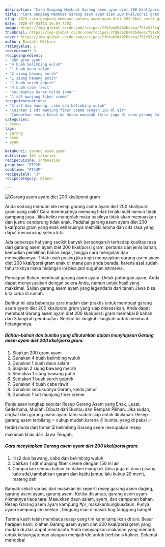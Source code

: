 ```yaml
---
description: "Cara Gampang Membuat Garang asem ayam diet 200 kkal/porsi gram yang Menggugah Selera"
title: "Cara Gampang Membuat Garang asem ayam diet 200 kkal/porsi gram yang Menggugah Selera"
slug: 4023-cara-gampang-membuat-garang-asem-ayam-diet-200-kkal-porsi-gram-yang-menggugah-selera
date: 2020-07-05T13:16:04.730Z
image: https://img-global.cpcdn.com/recipes/2fb8ab20482bdeea/751x532cq70/garang-asem-ayam-diet-200-kkalporsi-gram-foto-resep-utama.jpg
thumbnail: https://img-global.cpcdn.com/recipes/2fb8ab20482bdeea/751x532cq70/garang-asem-ayam-diet-200-kkalporsi-gram-foto-resep-utama.jpg
cover: https://img-global.cpcdn.com/recipes/2fb8ab20482bdeea/751x532cq70/garang-asem-ayam-diet-200-kkalporsi-gram-foto-resep-utama.jpg
author: Randall Wilkins
ratingvalue: 5
reviewcount: 8
recipeingredient:
- "200 gram ayam"
- "4 buah belimbing wuluh"
- "1 buah daun salam"
- "2 siung bawang merah"
- "1 siung bawang putih"
- "1 buah sereh geprek"
- "4 buah cabe rawit"
- "secukupnya Garam kaldu jamur"
- "1 sdt munjung fiber creme"
recipeinstructions:
- "Iris2 duo bawang, cabe dan belimbing wuluh"
- "Cairkan 1 sdt munjung fiber creme dengan 150 ml air"
- "Campurkan semua bahan ke dalam mangkuk (bisa juga di daun pisang kalo ada),tambahkan garam dan kaldu jamur, lalu kukus 20 menit, mateng deh"
categories:
- Resep
tags:
- garang
- asem
- ayam

katakunci: garang asem ayam 
nutrition: 105 calories
recipecuisine: Indonesian
preptime: "PT22M"
cooktime: "PT53M"
recipeyield: "3"
recipecategory: Dinner

---
```



![Garang asem ayam diet 200 kkal/porsi gram](https://img-global.cpcdn.com/recipes/2fb8ab20482bdeea/751x532cq70/garang-asem-ayam-diet-200-kkalporsi-gram-foto-resep-utama.jpg)

Anda sedang mencari ide resep garang asem ayam diet 200 kkal/porsi gram yang unik? Cara membuatnya memang tidak terlalu sulit namun tidak gampang juga. Jika keliru mengolah maka hasilnya tidak akan memuaskan dan justru cenderung tidak enak. Padahal garang asem ayam diet 200 kkal/porsi gram yang enak seharusnya memiliki aroma dan cita rasa yang dapat memancing selera kita.

Ada beberapa hal yang sedikit banyak berpengaruh terhadap kualitas rasa dari garang asem ayam diet 200 kkal/porsi gram, pertama dari jenis bahan, kemudian pemilihan bahan segar, hingga cara mengolah dan menyajikannya. Tidak usah pusing jika ingin menyiapkan garang asem ayam diet 200 kkal/porsi gram enak di mana pun anda berada, karena asal sudah tahu triknya maka hidangan ini bisa jadi suguhan istimewa.

Persiapan Bahan membuat garang asem ayam. Untuk potongan ayam, Anda dapat menyesuaikan dengan selera Anda, namun untuk hasil yang maksimal. Sajian garang asem ayam yang legendaris dari tanah Jawa bisa kita coba di rumah.


Berikut ini ada beberapa cara mudah dan praktis untuk membuat garang asem ayam diet 200 kkal/porsi gram yang siap dikreasikan. Anda dapat membuat Garang asem ayam diet 200 kkal/porsi gram memakai 9 bahan dan 3 langkah pembuatan. Berikut ini langkah-langkah untuk membuat hidangannya.

<!--inarticleads1-->

##### Bahan-bahan dan bumbu yang dibutuhkan dalam menyiapkan Garang asem ayam diet 200 kkal/porsi gram:

1. Siapkan 200 gram ayam
1. Gunakan 4 buah belimbing wuluh
1. Gunakan 1 buah daun salam
1. Siapkan 2 siung bawang merah
1. Sediakan 1 siung bawang putih
1. Sediakan 1 buah sereh geprek
1. Gunakan 4 buah cabe rawit
1. Gunakan secukupnya Garam, kaldu jamur
1. Gunakan 1 sdt munjung fiber creme


Penjelasan lengkap seputar Resep Garang Asem yang Enak, Lezat, Sederhana, Mudah. Dibuat dari Bumbu dan Rempah Pilihan. Jika sudah, angkat dan garang asem ayam tahu sudah siap untuk dinikmati. Resep garang asem terbilang ⭐ cukup mudah karena ✌ bumbu yang di pakai ✅ terdiri mulai dari tomat ⏳ belimbing Garang asem merupakan resep makanan khas dari Jawa Tengah. 

<!--inarticleads2-->

##### Cara menyiapkan Garang asem ayam diet 200 kkal/porsi gram:

1. Iris2 duo bawang, cabe dan belimbing wuluh
1. Cairkan 1 sdt munjung fiber creme dengan 150 ml air
1. Campurkan semua bahan ke dalam mangkuk (bisa juga di daun pisang kalo ada),tambahkan garam dan kaldu jamur, lalu kukus 20 menit, mateng deh


Banyak sekali variasi dari masakan ini seperti resep garang asem daging, garang asem ayam, garang asem. Ketika disantap, garang asem ayam nikmatnya tiada tara. Masukkan daun salam, ayam, dan campuran bahan. Resep Garang asem ayam kampung #pr_masakanbungkusdaun. Punya ayam kampung cm seekor , bingung mau dimasak kog tanggung banget. 

Terima kasih telah membaca resep yang tim kami tampilkan di sini. Besar harapan kami, olahan Garang asem ayam diet 200 kkal/porsi gram yang mudah di atas dapat membantu Anda menyiapkan makanan yang menarik untuk keluarga/teman ataupun menjadi ide untuk berbisnis kuliner. Selamat mencoba!
